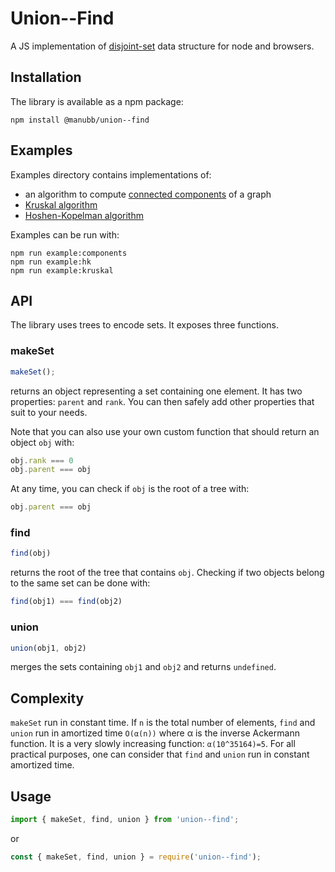 Union--Find
===========

A JS implementation of [disjoint-set](https://en.wikipedia.org/wiki/Disjoint-set_data_structure) data structure for node and browsers.

## Installation
The library is available as a npm package:
```
npm install @manubb/union--find
```

## Examples
Examples directory contains implementations of:
* an algorithm to compute [connected components](https://en.wikipedia.org/wiki/Connected_component_(graph_theory)) of a graph
* [Kruskal algorithm](https://en.wikipedia.org/wiki/Kruskal%27s_algorithm)
* [Hoshen-Kopelman algorithm](https://en.wikipedia.org/wiki/Hoshen%E2%80%93Kopelman_algorithm)

Examples can be run with:
```
npm run example:components
npm run example:hk
npm run example:kruskal
```

## API

The library uses trees to encode sets. It exposes three functions.
### makeSet
```js
makeSet();
```
returns an object representing a set containing one element. It has two properties: `parent` and `rank`. You can then safely add other properties that suit to your needs.

Note that you can also use your own custom function that should return an object `obj` with:
```js
obj.rank === 0
obj.parent === obj
```

At any time, you can check if  `obj` is the root of a tree with:
```js
obj.parent === obj
```

### find
```js
find(obj)
```
returns the root of the tree that contains `obj`. Checking if two objects belong to the same set can be done with:
```js
find(obj1) === find(obj2)
```

### union
```js
union(obj1, obj2)
```
merges the sets containing `obj1` and `obj2` and returns `undefined`.

## Complexity
`makeSet` run in constant time. If `n` is the total number of elements, `find` and `union` run in amortized time `O(α(n))` where α is the inverse Ackermann function. It is a very slowly increasing function: `α(10^35164)=5`. For all practical purposes, one can consider that `find` and `union` run in constant amortized time.

## Usage

```js
import { makeSet, find, union } from 'union--find';
```

or

```js
const { makeSet, find, union } = require('union--find');
```
